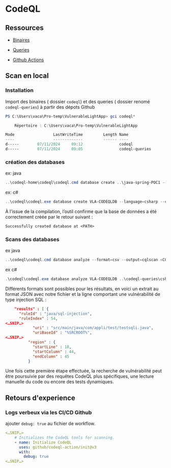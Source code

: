 # CodeQL


## Ressources

* [Binaires](https://github.com/github/codeql-cli-binaries)

* [Queries](https://github.com/github/codeql)

* [Github Actions](https://github.com/github/codeql-action)


## Scan en local

### Installation

Import des binaires ( dossier `codeql`) et des queries ( dossier renomé `codeql-queries`) à partir des dépots Github

```Powershell
PS C:\Users\vaca\Pro-temp\VulnerableLightApp> gci codeql*

    Répertoire : C:\Users\vaca\Pro-temp\VulnerableLightApp

Mode                 LastWriteTime         Length Name
----                 -------------         ------ ----
d-----        07/11/2024     09:12                codeql
d-----        07/11/2024     09:05                codeql-queries
```

### création des databases

ex: java

```PowerShell
..\codeql-home\codeql\codeql.cmd database create ..\java-spring-POC1 --language=java
```

ex: c#

```PowerShell
..\codeql\codeql.exe database create VLA-CODEQLDB --language=csharp --command='dotnet build /t:rebuild'
```

À l’issue de la compilation, l’outil confirme que la base de données a été correctement créée par le retour suivant :

```txt
Successfully created database at <PATH>
```

### Scans des databases

ex java

```PowerShell
..\codeql\codeql.cmd database analyze --format=csv --output=cqlscan <CODEQL-database> "..\codeql-queries\java\ql\src\codeql-suites\java-security-extended.qls"
```

ex c#

```PowerShell
.\codeql\codeql.exe database analyze VLA-CODEQLDB ..\codeql-queries\csharp\ql\src\codeql-suites\csharp-security-extended.qls --format=csv --output=CodeQL-result.csv --ram=8000
```


Différents formats sont possibles pour les résultats, en voici un extrait au format JSON avec notre fichier et la ligne comportant une vulnérabilité de type injection SQL :

```json
    "results" : [ {
      "ruleId" : "java/sql-injection",
      "ruleIndex" : 54,
<…SNIP…>
            "uri" : "src/main/java/com/appli/test/testsqli.java",
            "uriBaseId" : "%SRCROOT%",
<…SNIP…>
          "region" : {
            "startLine" : 18,
            "startColumn" : 44,
            "endColumn" : 45
          }
```

Une fois cette première étape effectuée, la recherche de vulnérabilité peut être poursuivie par des requêtes CodeQL plus spécifiques, une lecture manuelle du code ou encore des tests dynamiques.


## Retours d'experience

### Logs verbeux via les CI/CD Github

ajouter `debug: true` au fichier de workflow.

```yml
<…SNIP…>
    # Initializes the CodeQL tools for scanning.
    - name: Initialize CodeQL
      uses: github/codeql-action/init@v3
      with:
        debug: true
<…SNIP…>
```
